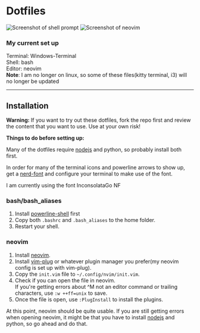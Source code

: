 # Dotfiles

![Screenshot of shell prompt](https://i.imgur.com/qzdMWzW.png)
![Screenshot of neovim](https://i.imgur.com/eCWdX8a.png)

### My current set up
Terminal: Windows-Terminal<br>
Shell: bash<br>
Editor: neovim<br>
**Note**: I am no longer on linux, so some of these files(kitty terminal, i3)
will no longer be updated

--------------------------------------------------------------------------------

## Installation

**Warning:** If you want to try out these dotfiles, fork the repo first and
review the content that you want to use. Use at your own risk!

**Things to do before setting up:**

Many of the dotfiles require [nodejs](https://github.com/nvm-sh/nvm) and 
python, so probably install both first.

In order for many of the terminal icons and powerline arrows to show up,
get a [nerd-font](https://github.com/ryanoasis/nerd-fonts) and configure your 
terminal to make use of the font.

I am currently using the font InconsolataGo NF

### bash/bash_aliases

1. Install [powerline-shell](https://github.com/b-ryan/powerline-shell) first
2. Copy both `.bashrc` and `.bash_aliases` to the home folder.
3. Restart your shell.

### neovim

1. Install [neovim](https://github.com/neovim/neovim).
2. Install [vim-plug](https://github.com/junegunn/vim-plug) or whatever plugin
    manager you prefer(my neovim config is set up with vim-plug).
3. Copy the `init.vim` file to `~/.config/nvim/init.vim`.
4. Check if you can open the file in neovim.<br>
    If you're getting errors about ^M not an editor command or trailing
    characters, use `:w ++ff=unix` to save.
5. Once the file is open, use `:PlugInstall` to install the plugins.

At this point, neovim should be quite usable. If you are still getting errors
when opening neovim, it might be that you have to install 
[nodejs](https://github.com/nvm-sh/nvm) and python, so go ahead and do that.

